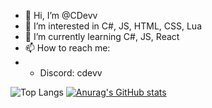 - 👋 Hi, I’m @CDevv
- 👀 I’m interested in C#, JS, HTML, CSS, Lua
- 🌱 I’m currently learning C#, JS, React
- 📫 How to reach me:
- - Discord: cdevv

![Top Langs](https://github-readme-stats.vercel.app/api/top-langs/?username=CDevv)
[![Anurag's GitHub stats](https://github-readme-stats.vercel.app/api?username=CDevv)](https://github.com/anuraghazra/github-readme-stats)

<!---
CDevv/CDevv is a ✨ special ✨ repository because its `README.md` (this file) appears on your GitHub profile.
You can click the Preview link to take a look at your changes.
--->
